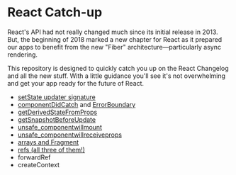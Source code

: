 # React Catch-up

React's API had not really changed much since its initial release in 2013. But, the beginning of 2018 marked a new chapter for React as it prepared our apps to benefit from the new "Fiber" architecture—particularly async rendering.

This repository is designed to quickly catch you up on the React Changelog and all the new stuff. With a little guidance you'll see it's not overwhelming and get your app ready for the future of React.

- [setState updater signature](https://reactjs.org/docs/react-component.html#setstate)
- [componentDidCatch](https://reactjs.org/docs/react-component.html#componentdidcatch) and [ErrorBoundary](https://reactjs.org/docs/error-boundaries.html)
- [getDerivedStateFromProps](https://reactjs.org/docs/react-component.html#static-getderivedstatefromprops)
- [getSnapshotBeforeUpdate](https://reactjs.org/docs/react-component.html#getsnapshotbeforeupdate)
- [unsafe_componentwillmount](https://reactjs.org/docs/react-component.html#unsafe_componentwillmount)
- [unsafe_componentwillreceiveprops](https://reactjs.org/docs/react-component.html#unsafe_componentwillreceiveprops)
- [arrays and Fragment](https://reactjs.org/docs/fragments.html)
- [refs (all three of them!)](https://reactjs.org/docs/refs-and-the-dom.html)
- forwardRef
- createContext

